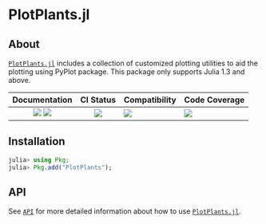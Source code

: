 # PlotPlants.jl

<!-- Links and shortcuts -->
[pp-url]: https://Yujie-W.github.io/PlotPlants.jl
[pp-api]: https://yujie-w.github.io/PlotPlants.jl/stable/API/

[dev-img]: https://img.shields.io/badge/docs-dev-blue.svg
[dev-url]: https://Yujie-W.github.io/PlotPlants.jl/dev/

[rel-img]: https://img.shields.io/badge/docs-stable-blue.svg
[rel-url]: https://Yujie-W.github.io/PlotPlants.jl/stable/

[st-img]: https://github.com/Yujie-W/PlotPlants.jl/workflows/JuliaStable/badge.svg?branch=main
[st-url]: https://github.com/Yujie-W/PlotPlants.jl/actions?query=branch%3A"main"++workflow%3A"JuliaStable"

[min-img]: https://github.com/Yujie-W/PlotPlants.jl/workflows/Julia-1.4/badge.svg?branch=main
[min-url]: https://github.com/Yujie-W/PlotPlants.jl/actions?query=branch%3A"main"++workflow%3A"Julia-1.4"

[cov-img]: https://codecov.io/gh/Yujie-W/PlotPlants.jl/branch/main/graph/badge.svg
[cov-url]: https://codecov.io/gh/Yujie-W/PlotPlants.jl

## About

[`PlotPlants.jl`][pp-url] includes a collection of customized plotting utilities to aid the plotting using PyPlot package. This package only supports Julia 1.3 and above.

| Documentation                                   | CI Status             | Compatibility           | Code Coverage           |
|:-----------------------------------------------:|:---------------------:|:------------------------|:------------------------|
| [![][dev-img]][dev-url] [![][rel-img]][rel-url] | [![][st-img]][st-url] | [![][min-img]][min-url] | [![][cov-img]][cov-url] |




## Installation
```julia
julia> using Pkg;
julia> Pkg.add("PlotPlants");
```




## API
See [`API`][pp-api] for more detailed information about how to use [`PlotPlants.jl`][pp-url].
